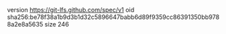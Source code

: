 version https://git-lfs.github.com/spec/v1
oid sha256:be78f38a1b9d3b1d32c5896647babb6d89f9359cc86391350bb9788a2e8a5635
size 246
